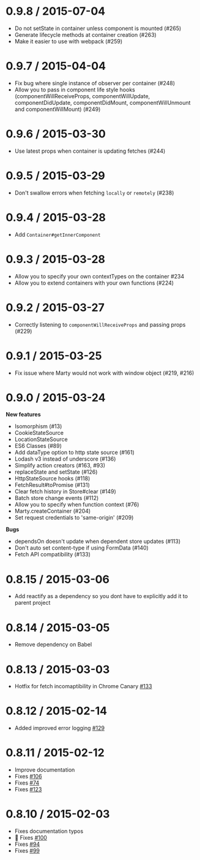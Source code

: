 0.9.8 / 2015-07-04
===================

- Do not setState in container unless component is mounted (#265)
- Generate lifecycle methods at container creation (#263)
- Make it easier to use with webpack (#259)

0.9.7 / 2015-04-04
===================

- Fix bug where single instance of observer per container (#248)
- Allow you to pass in component life style hooks (componentWillReceiveProps, componentWillUpdate, componentDidUpdate, componentDidMount, componentWillUnmount and componentWillMount) (#249)

0.9.6 / 2015-03-30
===================

- Use latest props when container is updating fetches (#244)

0.9.5 / 2015-03-29
===================

- Don't swallow errors when fetching `locally` or `remotely` (#238)

0.9.4 / 2015-03-28
===================

- Add `Container#getInnerComponent`

0.9.3 / 2015-03-28
===================

- Allow you to specify your own contextTypes on the container #234
- Allow you to extend containers with your own functions (#224)

0.9.2 / 2015-03-27
===================

- Correctly listening to `componentWillReceiveProps` and passing props (#229)

0.9.1 / 2015-03-25
===================

- Fix issue where Marty would not work with window object (#219, #216)

0.9.0 / 2015-03-24
===================

**New features**

- Isomorphism (#13)
- CookieStateSource
- LocationStateSource
- ES6 Classes (#89)
- Add dataType option to http state source (#161)
- Lodash v3 instead of underscore (#136)
- Simplify action creators (#163, #93)
- replaceState and setState (#126)
- HttpStateSource hooks (#118)
- FetchResult#toPromise (#131)
- Clear fetch history in Store#clear (#149)
- Batch store change events (#112)
- Allow you to specify when function context (#76)
- Marty.createContainer (#204)
- Set request credentials to 'same-origin' (#209)

**Bugs**

- dependsOn doesn't update when dependent store updates (#113)
- Don't auto set content-type if using FormData (#140)
- Fetch API compatibility (#133)


0.8.15 / 2015-03-06
===================
- Add reactify as a dependency so you dont have to explicitly add it to parent project

0.8.14 / 2015-03-05
===================
- Remove dependency on Babel

0.8.13 / 2015-03-03
===================
- Hotfix for fetch incomaptibility in Chrome Canary [#133](https://github.com/jhollingworth/marty/issues/133)

0.8.12 / 2015-02-14
===================
- Added improved error logging [#129](https://github.com/jhollingworth/marty/issues/129)

0.8.11 / 2015-02-12
===================
- Improve documentation
- Fixes [#106](https://github.com/jhollingworth/marty/issues/106)
- Fixes [#74](https://github.com/jhollingworth/marty/issues/74)
- Fixes [#123](https://github.com/jhollingworth/marty/issues/123)

0.8.10 / 2015-02-03
==================
- Fixes documentation typos
- :green_heart: Fixes [#100](https://github.com/jhollingworth/marty/issues/100)
- Fixes [#94](https://github.com/jhollingworth/marty/issues/94)
- Fixes [#99](https://github.com/jhollingworth/marty/issues/99)
